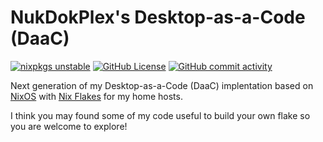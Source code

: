 # NukDokPlex's Desktop-as-a-Code (DaaC)

[![nixpkgs unstable](https://img.shields.io/badge/nixpkgs-unstable-blue?logo=nixos&logoSize=auto&logoColor=blue&style=for-the-badge)](https://github.com/NixOS/nixpkgs)
[![GitHub License](https://img.shields.io/github/license/nukdokplex/daac?style=for-the-badge&color=red)](https://raw.githubusercontent.com/nukdokplex/daac/master/LICENSE)
[![GitHub commit activity](https://img.shields.io/github/commit-activity/w/nukdokplex/daac?color=green&style=for-the-badge)](https://github.com/nukdokplex/daac/commits/master/)

Next generation of my Desktop-as-a-Code (DaaC) implentation based on [NixOS](https://nixos.org/) with [Nix Flakes](https://nixos.wiki/wiki/flakes) for my home hosts.

I think you may found some of my code useful to build your own flake so you are welcome to explore!